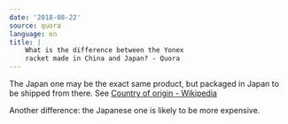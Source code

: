 ```yaml
---
date: '2018-08-22'
source: quora
language: en
title: |
    What is the difference between the Yonex
    racket made in China and Japan? - Quora
---
```


The Japan one may be the exact same product, but packaged in Japan to be
shipped from there. See [Country of origin -
Wikipedia](https://en.m.wikipedia.org/wiki/Country_of_origin)

Another difference: the Japanese one is likely to be more expensive.
